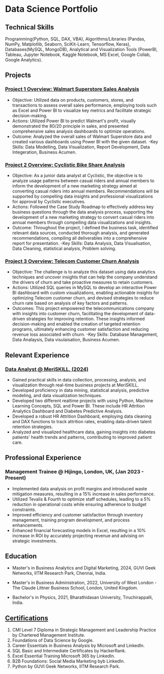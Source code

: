 # Data Science Portfolio

## Technical Skills

Programming(Python, SQL, DAX, VBA), Algorithms/Libraries (Pandas, NumPy, Matplotlib, Seaborn, SciKit-Learn, Tensorflow, Keras), Databases(MySQL, MongoDB), Analytical and Visualization Tools (PowerBI, Tableau, Jupyter Notebook, Kaggle Notebook, MS Excel, Google Collab, Google Analytics).

## Projects
### [Project 1 Overview: Walmart Superstore Sales Analysis](https://github.com/Beingcharles/Capstone-1)

* Objective: Utilized data on products, customers, stores, and transactions to assess overall sales performance, employing tools such as Excel and Power BI to visualize key metrics and facilitate strategic decision-making.
* Actions: Utilized Power BI to predict Walmart's profit, visually demonstrated the 80/20 principle in sales, and presented comprehensive sales analysis dashboards to optimize operations.
* Outcome: Analyzed the overall sales of Walmart Superstore data and created various dashboards using Power BI with the given dataset.
-Key Skills: Data Modelling, Data Visualization, Report Development, Data Integeration, Business Acumen.

### [Project 2 Overview: Cyclistic Bike Share Analysis](https://github.com/Beingcharles/Capstone-2)
<p align="center">

* Objective: As a junior data analyst at Cyclistic, the objective is to analyze usage patterns between casual riders and annual members to inform the development of a new marketing strategy aimed at converting casual riders into annual members. Recommendations will be supported by compelling data insights and professional visualizations for approval by Cyclistic executives. 
* Actions: Followed the Case Study Roadmap to effectively address key business questions through the data analysis process, supporting the development of a new marketing strategy to convert casual riders into annual members through compelling data visualizations and insights. 
* Outcome: Throughout the project, I defined the business task, identified relevant data sources, conducted thorough analysis, and generated recommendations, compiling all deliverables into a comprehensive report for presentation.
-Key Skills: Data Analysis, Data Visualisation, Data Cleaning, statistical analysis, Problem solving.

### [Project 3 Overview: Telecom Customer Churn Analysis](https://github.com/Beingcharles/Guvi-Final-Capstone---Customer-Churn-Retention-Analysis)

* Objective: The challenge is to analyze this dataset using data analytics techniques and uncover insights that can help the company understand the drivers of churn and take proactive measures to retain customers.
* Actions: Utilized SQL queries in MySQL to develop an interactive Power BI dashboard with custom visualizations, enabling actionable insights for optimizing Telecom customer churn, and devised strategies to reduce churn rate based on analysis of key factors and patterns.
* Outcomes: This project empowered the telecommunications company with insights into customer churn, facilitating the development of data-driven strategies for improving retention. These insights informed decision-making and enabled the creation of targeted retention programs, ultimately enhancing customer satisfaction and reducing revenue loss associated with churn.
-Key Skills: Database Management, Data Analaysis, Data visulaisation, Business Acumen.

## Relevant Experience
### [Data Analyst @ MeriSKILL, (2024)](https://www.linkedin.com/posts/charles-4b527122b_certificate-of-completion-activity-7167872604396064768-X6jb?utm_source=share&utm_medium=member_desktop)

* Gained practical skills in data collection, processing, analysis, and visualization through real-time business projects at MeriSKILL.
* Developed proficiency in data mining, statistical analysis, predictive modeling, and data visualization techniques.
* Developed two different realtime projects with using Python, Machine Learning Concepts, SQL and Power BI. These include HR Attrition Analytics Dashboard and Diabetes Predictive Analysis.
* Developed a robust HR Attrition Dashboard, employing data cleaning and DAX functions to track attrition rates, enabling data-driven talent retention strategies.
* Analyzed and visualized healthcare data, gaining insights into diabetes patients' health trends and patterns, contributing to improved patient care.
 

## Professional Experience
### Management Trainee @ Hijingo, London, UK, (Jan 2023 - Present)

* Implemented data analysis on profit margins and introduced waste mitigation measures, resulting in a 15% increase in sales performance.
* Utilized Tevalis & Fourth to optimize staff schedules, leading to a 5% reduction in operational costs while ensuring adherence to budget constraints.
* Improved efficiency and customer satisfaction through inventory management, training program development, and process enhancements.
* Enhanced financial forecasting models in Excel, resulting in a 10% increase in ROI by accurately projecting revenue and advising on strategic investments.

## Education

- Master's in Business Analytics and Digital Marketing, 2024, GUVI Geek Networks, IITM Research Park, Chennai, India.

- Master's in Business Administration, 2022, University of West London - The Claude Littner Business School, London, United Kingdom.

- Bachelor's in Physics, 2021, Bharathidasan University, Tiruchirappalli, India.

## [Certifications](https://www.linkedin.com/in/charles-4b527122b/details/certifications/)

1. CMI Level 7 Diploma in Strategic Management and Leadership Practice by Chartered Management Institute.
2. Foundations of Data Science by Google.
3. Career Essentials in Business Analysis by Microsoft and LinkedIn.
4. SQL Basic and Intermediate Certificates by HackerRank.
5. Excel Essential Training Microsoft 365 by LinkedIn.
6. B2B Foundations: Social Media Marketing byb LinkedIn.
7. Python by GUVI Geek Networks, IITM Research Park.

